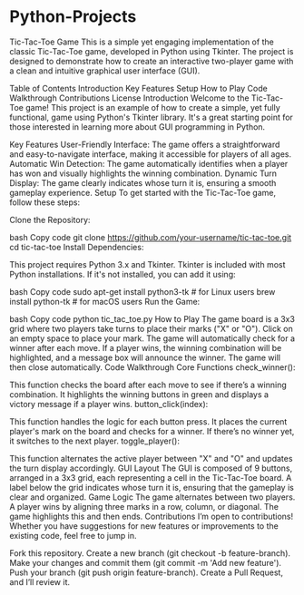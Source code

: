 # Python-Projects
 Tic-Tac-Toe Game
This is a simple yet engaging implementation of the classic Tic-Tac-Toe game, developed in Python using Tkinter. The project is designed to demonstrate how to create an interactive two-player game with a clean and intuitive graphical user interface (GUI).

Table of Contents
Introduction
Key Features
Setup
How to Play
Code Walkthrough
Contributions
License
Introduction
Welcome to the Tic-Tac-Toe game! This project is an example of how to create a simple, yet fully functional, game using Python's Tkinter library. It's a great starting point for those interested in learning more about GUI programming in Python.

Key Features
User-Friendly Interface: The game offers a straightforward and easy-to-navigate interface, making it accessible for players of all ages.
Automatic Win Detection: The game automatically identifies when a player has won and visually highlights the winning combination.
Dynamic Turn Display: The game clearly indicates whose turn it is, ensuring a smooth gameplay experience.
Setup
To get started with the Tic-Tac-Toe game, follow these steps:

Clone the Repository:

bash
Copy code
git clone https://github.com/your-username/tic-tac-toe.git
cd tic-tac-toe
Install Dependencies:

This project requires Python 3.x and Tkinter. Tkinter is included with most Python installations. If it's not installed, you can add it using:

bash
Copy code
sudo apt-get install python3-tk  # for Linux users
brew install python-tk           # for macOS users
Run the Game:

bash
Copy code
python tic_tac_toe.py
How to Play
The game board is a 3x3 grid where two players take turns to place their marks ("X" or "O").
Click on an empty space to place your mark.
The game will automatically check for a winner after each move.
If a player wins, the winning combination will be highlighted, and a message box will announce the winner.
The game will then close automatically.
Code Walkthrough
Core Functions
check_winner():

This function checks the board after each move to see if there’s a winning combination.
It highlights the winning buttons in green and displays a victory message if a player wins.
button_click(index):

This function handles the logic for each button press. It places the current player's mark on the board and checks for a winner.
If there’s no winner yet, it switches to the next player.
toggle_player():

This function alternates the active player between "X" and "O" and updates the turn display accordingly.
GUI Layout
The GUI is composed of 9 buttons, arranged in a 3x3 grid, each representing a cell in the Tic-Tac-Toe board.
A label below the grid indicates whose turn it is, ensuring that the gameplay is clear and organized.
Game Logic
The game alternates between two players.
A player wins by aligning three marks in a row, column, or diagonal. The game highlights this and then ends.
Contributions
I’m open to contributions! Whether you have suggestions for new features or improvements to the existing code, feel free to jump in.

Fork this repository.
Create a new branch (git checkout -b feature-branch).
Make your changes and commit them (git commit -m 'Add new feature').
Push your branch (git push origin feature-branch).
Create a Pull Request, and I’ll review it.
